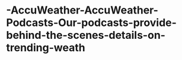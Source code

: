 # -AccuWeather-AccuWeather-Podcasts-Our-podcasts-provide-behind-the-scenes-details-on-trending-weath